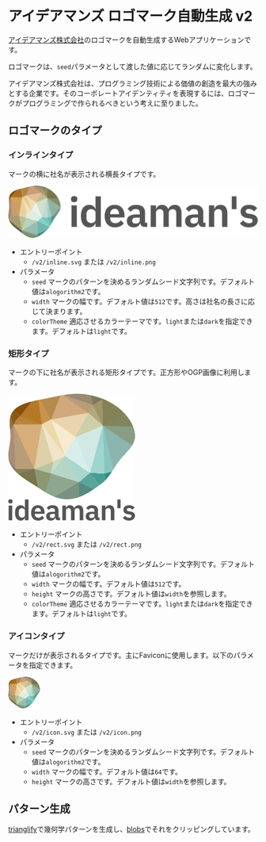 # アイデアマンズ ロゴマーク自動生成 v2

[アイデアマンズ株式会社](https://www.ideamans.com/)のロゴマークを自動生成するWebアプリケーションです。

ロゴマークは、`seed`パラメータとして渡した値に応じてランダムに変化します。

アイデアマンズ株式会社は、プログラミング技術による価値の創造を最大の強みとする企業です。そのコーポレートアイデンティティを表現するには、ロゴマークがプログラミングで作られるべきという考えに至りました。

## ロゴマークのタイプ

### インラインタイプ

マークの横に社名が表示される横長タイプです。

![inline](./README/inline.png)

- エントリーポイント
  - `/v2/inline.svg` または `/v2/inline.png`
- パラメータ
  - `seed` マークのパターンを決めるランダムシード文字列です。デフォルト値は`alogorithm2`です。
  - `width` マークの幅です。デフォルト値は`512`です。高さは社名の長さに応じて決まります。
  - `colorTheme` 適応させるカラーテーマです。`light`または`dark`を指定できます。デフォルトは`light`です。

### 矩形タイプ

マークの下に社名が表示される矩形タイプです。正方形やOGP画像に利用します。

![rect](./README/rect.png)

- エントリーポイント
  - `/v2/rect.svg` または `/v2/rect.png`
- パラメータ
  - `seed` マークのパターンを決めるランダムシード文字列です。デフォルト値は`alogorithm2`です。
  - `width` マークの幅です。デフォルト値は`512`です。
  - `height` マークの高さです。デフォルト値は`width`を参照します。
  - `colorTheme` 適応させるカラーテーマです。`light`または`dark`を指定できます。デフォルトは`light`です。

### アイコンタイプ

マークだけが表示されるタイプです。主にFaviconに使用します。以下のパラメータを指定できます。

![icon](./README/icon.png)

- エントリーポイント
  - `/v2/icon.svg` または `/v2/icon.png`
- パラメータ
  - `seed` マークのパターンを決めるランダムシード文字列です。デフォルト値は`alogorithm2`です。
  - `width` マークの幅です。デフォルト値は`64`です。
  - `height` マークの高さです。デフォルト値は`width`を参照します。

## パターン生成

[trianglify](https://www.npmjs.com/package/trianglify)で幾何学パターンを生成し、[blobs](https://www.npmjs.com/package/blobs)でそれをクリッピングしています。
